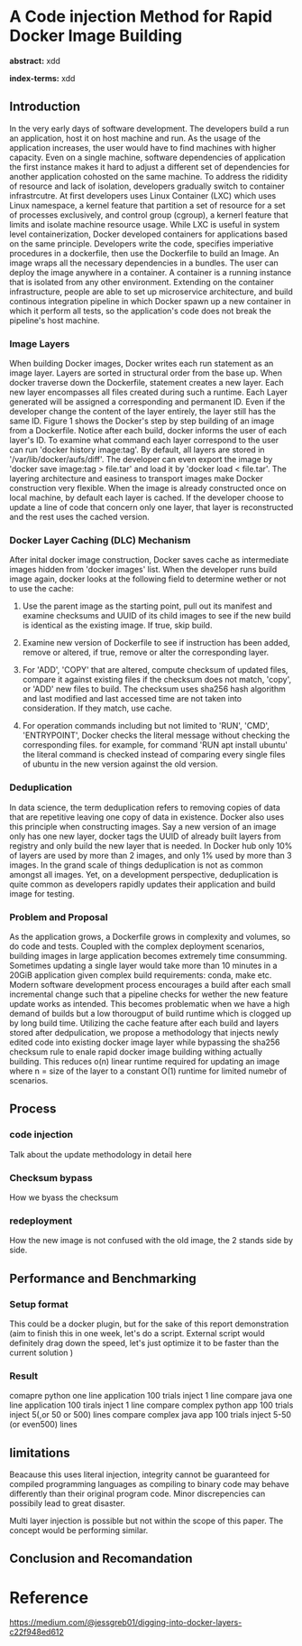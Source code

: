 # A Code injection Method for Rapid Docker Image Building

**abstract:** xdd

**index-terms:** xdd

## Introduction

In the very early days of software development. The developers build a run an application, host it on host machine and run. As the usage of the application increases, the user would have to find machines with higher capacity. Even on a single machine, software dependencies of application the first instance makes it hard to adjust a different set of dependencies for another application cohosted on the same machine. To address the rididity of resource and lack of isolation, developers gradually switch to container infrastrcutre. At first developers uses Linux Container (LXC) which uses Linux namespace, a kernel feature that partition a set of resource for a set of processes exclusively, and control group (cgroup), a kernerl feature that limits and isolate machine resource usage. While LXC is useful in system level containerization, Docker developed containers for applications based on the same principle. Developers write the code, specifies imperiative procedures in a dockerfile, then use the Dockerfile to build an Image. An image wraps all the necessary dependencies in a bundles. The user can deploy the image anywhere in a container. A container is a running instance that is isolated from any other environment. Extending on the container infrastructure, people are able to set up microservice architecture, and build continous integration pipeline in which Docker spawn up a new container in which it perform all tests, so the application's code does not break the pipeline's host machine.

### Image Layers

When building Docker images, Docker writes each run statement as an image layer. Layers are sorted in structural order from the base up. When docker traverse down the Dockerfile, statement creates a new layer. Each new layer encompasses all files created during such a runtime. Each Layer generated will be assigned a corresponding and permanent ID. Even if the developer change the content of the layer entirely, the layer still has the same ID. Figure 1 shows the Docker's step by step building of an image from a Dockerfile. Notice after each build, docker informs the user of each layer's ID. To examine what command each layer correspond to the user can run 'docker history image:tag'. By default, all layers are stored in '/var/lib/docker/aufs/diff'. The developer can even export the image by 'docker save image:tag > file.tar' and load it by 'docker load < file.tar'. The layering architecture and easiness to transport images make Docker construction very flexible. When the image is already constructed once on local machine, by default each layer is cached. If the developer choose to update a line of code that concern only one layer, that layer is reconstructed and the rest uses the cached version.

### Docker Layer Caching (DLC) Mechanism

After inital docker image construction, Docker saves cache as intermediate images hidden from 'docker images' list. When the developer runs build image again, docker looks at the following field to determine wether or not to use the cache:

1. Use the parent image as the starting point, pull out its manifest and examine checksums and UUID of its child images to see if the new build is identical as the existing image. If true, skip build.

2. Examine new version of Dockerfile to see if instruction has been added, remove or altered, if true, remove or alter the corresponding layer.

3. For 'ADD', 'COPY' that are altered, compute checksum of updated files, compare it against existing files if the checksum does not match, 'copy', or 'ADD' new files to build. The checksum uses sha256 hash algorithm and last modified and last accessed time are not taken into consideration. If they match, use cache.

4. For operation commands including but not limited to 'RUN', 'CMD', 'ENTRYPOINT', Docker checks the literal message without checking the corresponding files. for example, for command 'RUN apt install ubuntu' the literal command is checked instead of comparing every single files of ubuntu in the new version against the old version.

### Deduplication

In data science, the term deduplication refers to removing copies of data that are repetitive leaving one copy of data in existence. Docker also uses this principle when constructing images. Say a new version of an image only has one new layer, docker tags the UUID of already built layers from registry and only build the new layer that is needed. In Docker hub only 10% of layers are used by more than 2 images, and only 1% used by more than 3 images. In the grand scale of things deduplication is not as common amongst all images. Yet, on a development perspective, deduplication is quite common as developers rapidly updates their application and build image for testing.

### Problem and Proposal

As the application grows, a Dockerfile grows in complexity and volumes, so do code and tests. Coupled with the complex deployment scenarios, building images in large application becomes extremely time consumming. Sometimes updating a single layer would take more than 10 minutes in a 20GiB application given complex build requirements: conda, make etc. Modern software development process encourages a build after each small incremental change such that a pipeline checks for wether the new feature update works as intended. This becomes problematic when we have a high demand of builds but a low thorougput of build runtime which is  clogged up by long build time. Utilizing the cache feature after each build and layers stored after dedpulication, we propose a methodology that injects newly edited code into existing docker image layer while bypassing the sha256 checksum rule to enale rapid docker image building withing actually building. This reduces o(n) linear runtime required for updating an image where n = size of the layer to a constant O(1) runtime for limited numebr of scenarios.

## Process

### code injection

Talk about the update methodology in detail here

### Checksum bypass

How we byass the checksum

### redeployment

How the new image is not confused with the old image, the 2 stands side by side.

## Performance and Benchmarking

### Setup format

This could be a docker plugin, but for the sake of this report demonstration (aim to finish this in one week, let's do a script. External script would definitely drag down the speed, let's just optimize it to be faster than the current solution )

### Result

comapre python one line application 100 trials inject 1 line
compare java one line application 100 tirals inject 1 line
compare complex python app 100 trials inject 5(,or 50 or 500) lines
compare complex java app 100 trials inject 5-50 (or even500) lines

## limitations

Beacause this uses literal injection, integrity cannot be guaranteed for compiled programming languages as compiling to binary code may behave differently than their original program code. Minor discrepencies can possibily lead to great disaster.

Multi layer injection is possible but not within the scope of this paper. The concept would be performing similar.

## Conclusion and Recomandation


# Reference
https://medium.com/@jessgreb01/digging-into-docker-layers-c22f948ed612

